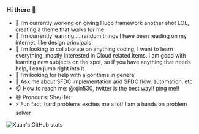 ### Hi there 👋

<!--
**xuanjin001/xuanjin001** is a ✨ _special_ ✨ repository because its `README.md` (this file) appears on your GitHub profile.

Here are some ideas to get you started:

https://github.com/anuraghazra/github-readme-stats#github-stats-card
--> 

- 🔭 I’m currently working on giving Hugo framework another shot LOL, creating a theme that works for me
- 🌱 I’m currently learning ... random things I have been reading on my internet, like design principals
- 👯 I’m looking to collaborate on anything coding, I want to learn everything, mostly interested in Cloud related items. I am good with learning new subjects on the spot, so if you have anything that needs help, I can jump right into it
- 🤔 I’m looking for help with algorithms in general 
- 💬 Ask me about SFDC implementation and SFDC flow, automation, etc
- 📫 How to reach me: @xjin530, twitter is the best way!! ping me!! 
- 😄 Pronouns: She/Her
- ⚡ Fun fact: hard problems excites me a lot! I am a hands on problem solver

![Xuan's GitHub stats](https://github-readme-stats.vercel.app/api?username=xuanjin001&count_private=true)
